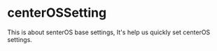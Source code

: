 # centerOSSetting

This is  about senterOS base  settings, It's help us quickly set centerOS settings.
